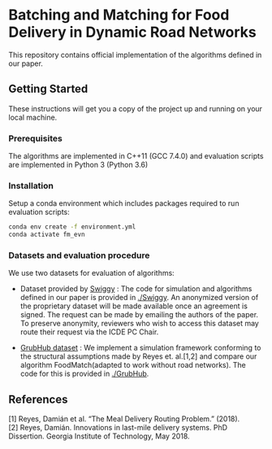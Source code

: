 # Batching and Matching for Food Delivery in Dynamic Road Networks

This repository contains official implementation of the algorithms defined in our paper.

## Getting Started

These instructions will get you a copy of the project up and running on your local machine.

### Prerequisites

The algorithms are implemented in C++11 (GCC 7.4.0) and evaluation scripts are implemented in Python 3 (Python 3.6)

### Installation

Setup a conda environment which includes packages required to run evaluation scripts:

```bash
conda env create -f environment.yml
conda activate fm_evn
```

### Datasets and evaluation procedure
We use two datasets for evaluation of algorithms:
- Dataset provided by [Swiggy](https://www.swiggy.com/) : The code for simulation and algorithms defined in our paper is provided in [./Swiggy](Swiggy). An anonymized version of the proprietary dataset will be made available once an agreement is signed. The request can be made by emailing the authors of the paper. To preserve anonymity, reviewers who wish to access this dataset may route their request via the ICDE PC Chair.

- [GrubHub dataset](https://github.com/grubhub/mdrplib) : We implement a simulation framework conforming to the structural assumptions made by Reyes et. al.\[1,2\] and compare our algorithm FoodMatch(adapted to work without road networks). The code for this is provided in [./GrubHub](GrubHub).

## References

[1] Reyes, Damián et al. “The Meal Delivery Routing Problem.” (2018). <br>
[2] Reyes, Damián. Innovations in last-mile delivery systems. PhD Dissertion. Georgia Institute of Technology, May 2018.